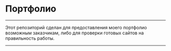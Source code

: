 # Портфолио
______________
Этот репозиторий сделан для предоставления моего портфолио возможным заказчикам,
либо для проверки готовых сайтов на правильность работы.
______________
